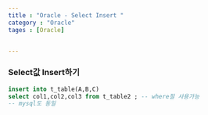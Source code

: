 ```yaml
---
title : "Oracle - Select Insert "
category : "Oracle"
tages : [Oracle]


---
```


### Select값 Insert하기

```sql
insert into t_table(A,B,C)
select col1,col2,col3 from t_table2 ; -- where절 사용가능
-- mysql도 동일
```